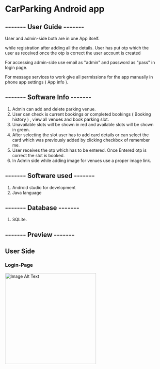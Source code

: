 # CarParking Android app

## ------- User Guide -------
User and admin-side both are in one App itself.

while registration after adding all the details. User has put otp which the user as received once the otp is correct the user account is created

For accessing admin-side use email as "admin" and password as "pass" in login page.

For message services to work give all permissions for the app manually in phone app settings ( App info ).



## ------- Software Info -------
1. Admin can add and delete parking venue.
2. User can check is current bookings or completed bookings ( Booking history ) , view all venues and book parking slot.
3. Unavailable slots will be shown in red and available slots will be shown in green.
4. After selecting the slot user has to add card details or can select the card which was previously added by clicking checkbox of remember me.
5. User receives the otp which has to be entered. Once Entered otp is correct the slot is booked.
6. In Admin side while adding image for venues use a proper image link.
## ------- Software used -------
1. Android studio for development
2. Java language
## ------- Database -------
1. SQLite.

   
## ------- Preview -------

## User Side
### Login-Page 
<img src="https://github.com/Rakshithpujary/Car_Parking_Android_project/assets/135818873/b9b14667-19ae-4895-b31a-cdee2d7a356b" alt="Image Alt Text" style="width:300px;" />


 
